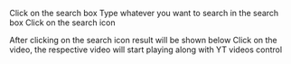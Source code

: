 Click on the search box 
Type whatever you want to search in the search box
Click on the search icon

After clicking on the search icon result will be shown below
Click on the video, the respective video will start playing along with YT videos control
